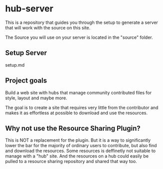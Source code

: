 # hub-server

This is a repository that guides you through the setup to generate a server that will work with the source on this site.

The Source you will use on your server is located in the "source" folder.

## Setup Server

setup.md

## Project goals

Build a web site with hubs that manage community contributed files for style, layout and maybe more.

The goal is to create a site that requires very little from the contributor and makes it as effortless at possible to download and use the resources.

## Why not use the Resource Sharing Plugin?

This is NOT a replacement for the plugin. But it is a way to significantly lower the bar for the majority of ordinary users to contribute, but also find and download the resources. Some resources is deffinetly not suitable to manage with a "hub" site. And the resources on a hub could easily be pulled to a resource sharing repository and shared that way too.
